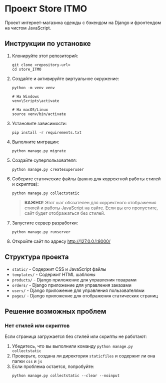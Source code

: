# Проект Store ITMO

Проект интернет-магазина одежды с бэкендом на Django и фронтендом на чистом JavaScript.

## Инструкции по установке

1. Клонируйте этот репозиторий:
   ```
   git clone <repository-url>
   cd store_ITMO
   ```

2. Создайте и активируйте виртуальное окружение:
   ```
   python -m venv venv
   
   # На Windows
   venv\Scripts\activate
   
   # На macOS/Linux
   source venv/bin/activate
   ```

3. Установите зависимости:
   ```
   pip install -r requirements.txt
   ```

4. Выполните миграции:
   ```
   python manage.py migrate
   ```

5. Создайте суперпользователя:
   ```
   python manage.py createsuperuser
   ```

6. Соберите статические файлы (важно для корректной работы стилей и скриптов):
   ```
   python manage.py collectstatic
   ```
   
   > **ВАЖНО!** Этот шаг обязателен для корректного отображения стилей и работы JavaScript на сайте. 
   > Если вы его пропустите, сайт будет отображаться без стилей.

7. Запустите сервер разработки:
   ```
   python manage.py runserver
   ```

8. Откройте сайт по адресу http://127.0.0.1:8000/

## Структура проекта

- `static/` - Содержит CSS и JavaScript файлы
- `templates/` - Содержит HTML шаблоны
- `products/` - Django приложение для управления товарами
- `orders/` - Django приложение для управления заказами
- `users/` - Django приложение для управления пользователями
- `pages/` - Django приложение для отображения статических страниц

## Решение возможных проблем

### Нет стилей или скриптов

Если страница загружается без стилей или скрипты не работают:

1. Убедитесь, что вы выполнили команду `python manage.py collectstatic`
2. Проверьте, создана ли директория `staticfiles` и содержит ли она папки `css` и `js`
3. Если проблема остается, попробуйте:
   ```
   python manage.py collectstatic --clear --noinput
   ```
